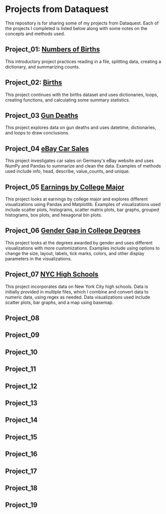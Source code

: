 # Projects from Dataquest

This repository is for sharing some of my projects from Dataquest.  Each of the projects I completed is listed below along with some notes on the concepts and methods used.

## Project_01: [Numbers of Births](https://github.com/Frizzles7/Dataquest/blob/master/Project_01/Basics.ipynb)
This introductory project practices reading in a file, splitting data, creating a dictionary, and summarizing counts.

## Project_02: [Births](https://github.com/Frizzles7/Dataquest/blob/master/Project_02/Basics.ipynb)
This project continues with the births dataset and uses dictionaries, loops, creating functions, and calculating some summary statistics.

## Project_03 [Gun Deaths](https://github.com/Frizzles7/Dataquest/blob/master/Project_03/Basics.ipynb)
This project explores data on gun deaths and uses datetime, dictionaries, and loops to draw conclusions.

## Project_04 [eBay Car Sales](https://github.com/Frizzles7/Dataquest/blob/master/Project_04/Basics.ipynb)
This project investigates car sales on Germany's eBay website and uses NumPy and Pandas to summarize and clean the data.  Examples of methods used include info, head, describe, value_counts, and unique.

## Project_05 [Earnings by College Major](https://github.com/Frizzles7/Dataquest/blob/master/Project_05/Basics.ipynb)
This project looks at earnings by college major and explores different visualizations using Pandas and Matplotlib.  Examples of visualizations used include scatter plots, histograms, scatter matrix plots, bar graphs, grouped histograms, box plots, and hexagonal bin plots.

## Project_06 [Gender Gap in College Degrees](https://github.com/Frizzles7/Dataquest/blob/master/Project_06/Basics.ipynb)
This project looks at the degrees awarded by gender and uses different visualizations with more customizations.  Examples include using options to change the size, layout, labels, tick marks, colors, and other display parameters in the visualizations. 

## Project_07 [NYC High Schools](https://github.com/Frizzles7/Dataquest/blob/master/Project_07/Schools.ipynb)
This project incorporates data on New York City high schools.  Data is initially provided in multiple files, which I combine and convert data to numeric data, using regex as needed.  Data visualizations used include scatter plots, bar graphs, and a map using basemap.

## Project_08


## Project_09


## Project_10


## Project_11


## Project_12


## Project_13


## Project_14


## Project_15


## Project_16


## Project_17


## Project_18


## Project_19

